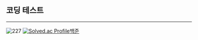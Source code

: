 ## 코딩 테스트
---
![227](https://user-images.githubusercontent.com/89558087/166135568-b52e7e9a-bbfc-4af5-8b18-6aafe560c790.png)
[![Solved.ac Profile](http://mazassumnida.wtf/api/generate_badge?boj=agent227)](https://solved.ac/agent227/)<a href="https://solved.ac/profile/agent227">백준</a>
